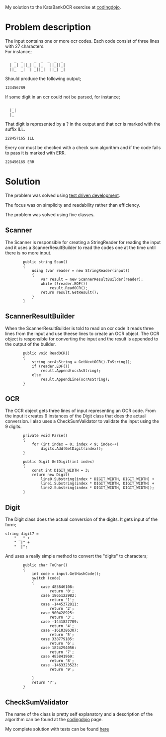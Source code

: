 My solution to the KataBankOCR exercise at [codingdojo](http://codingdojo.org/cgi-bin/wiki.pl?KataBankOCR).

# Problem description #
The input contains one or more ocr codes. Each code consist of three lines with 27 characters.<br />
For instance;
```
    _  _     _  _  _  _  _
  | _| _||_||_ |_   ||_||_|
  ||_  _|  | _||_|  ||_| _| 
```
Should produce the following output;
```
123456789
```
If some digit in an ocr could not be parsed, for instance;
```
   _ 
  |_|
  |_
```
That digit is represented by a ? in the output and that ocr is marked with the suffix ILL.
```
22845?165 ILL
```
Every ocr must be checked with a check sum algorithm and if the code fails to pass it is marked with ERR.
```
228456165 ERR
```
# Solution #
The problem was solved using [test driven development](http://en.wikipedia.org/wiki/Test-driven_development).

The focus was on simplicity and readability rather than efficiency.

The problem was solved using five classes.
## Scanner ##
The Scanner is responsible for creating a StringReader for reading the input and it uses a ScannerResultBuilder to read the codes one at the time until there is no more input.
```
        public string Scan()
        {
            using (var reader = new StringReader(input))
            {
                var result = new ScannerResultBuilder(reader);
                while (!reader.EOF())
                    result.ReadOCR();
                return result.GetResult();
            }
        }
```
## ScannerResultBuilder ##
When the ScannerResultBuilder is told to read on ocr code it reads three lines from the input and use theese lines to create an OCR object. The OCR object is responsible for converting the input and the result is appended to the output of the builder.
```
        public void ReadOCR()
        {
            string ocrAsString = GetNextOCR().ToString();
            if (reader.EOF())
                result.Append(ocrAsString);
            else
                result.AppendLine(ocrAsString);
        }
```

## OCR ##
The OCR object gets three lines of input representing an OCR code. From the input it creates 9 instances of the Digit class that does the actual conversion. I also uses a CheckSumValidator to validate the input using the 9 digits.
```
        private void Parse()
        {
            for (int index = 0; index < 9; index++)
                digits.Add(GetDigit(index));
        }
        
        public Digit GetDigit(int index)
        {
            const int DIGIT_WIDTH = 3;
            return new Digit(
                line0.Substring(index * DIGIT_WIDTH, DIGIT_WIDTH) +
                line1.Substring(index * DIGIT_WIDTH, DIGIT_WIDTH) +
                line2.Substring(index * DIGIT_WIDTH, DIGIT_WIDTH));
        }
```
## Digit ##
The Digit class does the actual conversion of the digits. It gets input of the form;
```
string digit7 =
    " _ " +
    "  |" +
    "  |";
```
And uses a really simple method to convert the "digits" to characters;
```
        public char ToChar()
        {
            int code = input.GetHashCode();
            switch (code)
            {
                case 485846108:
                    return '0';
                case 1865122982:
                    return '1';
                case -1445372811:
                    return '2';
                case 900428925:
                    return '3';
                case -1441827709:
                    return '4';
                case -1610386307:
                    return '5';
                case 338779185:
                    return '6';
                case 1824294056:
                    return '7';
                case 485841969:
                    return '8';
                case -1463323523:
                    return '9';

            }
            return '?';
        }
```
## CheckSumValidator ##
The name of the class is pretty self explanatory and a description of the algorithm can be found at the [codingdojo](http://codingdojo.org/cgi-bin/wiki.pl?KataBankOCR) page.

My complete solution with tests can be found [here](http://code.google.com/p/danoncodekatas/source/browse/#svn/trunk/KataBankOCR)